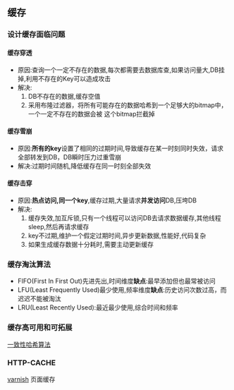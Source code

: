 ## 缓存

### 设计缓存面临问题

#### 缓存穿透

- 原因:查询一个一定不存在的数据,每次都需要去数据库查,如果访问量大,DB挂掉,利用不存在的Key可以造成攻击
- 解决: 
    1. DB不存在的数据,缓存空值  
    2. 采用布隆过滤器，将所有可能存在的数据哈希到一个足够大的bitmap中，一个一定不存在的数据会被 这个bitmap拦截掉
#### 缓存雪崩

- 原因:**所有的key**设置了相同的过期时间,导致缓存在某一时刻同时失效，请求全部转发到DB，DB瞬时压力过重雪崩
- 解决:过期时间随机,降低缓存在同一时刻全部失效

#### 缓存击穿

- 原因:**热点访问,同一个key**,缓存过期,大量请求**并发访问**DB,压垮DB
- 解决:
    1. 缓存失效,加互斥锁,只有一个线程可以访问DB去请求数据缓存,其他线程sleep,然后再请求缓存
    2. key不过期,维护一个假定过期时间,异步更新数据,性能好,代码复杂
    3. 如果生成缓存数据十分耗时,需要主动更新缓存
    
### 缓存淘汰算法
- FIFO(First In First Out)先进先出,时间维度**缺点**:最早添加但也最常被访问
- LFU(Least Frequently Used)最少使用,频率维度**缺点**:历史访问次数过高，而迟迟不能被淘汰
- LRU(Least Recently Used):最近最少使用,综合时间和频率

### 缓存高可用和可拓展

[一致性哈希算法](../14数据结构和算法/2一致性哈希算法.md)

### HTTP-CACHE

[varnish](http://varnish-cache.org/) 页面缓存


